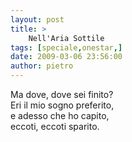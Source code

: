 ```yaml
---
layout: post
title: >
    Nell'Aria Sottile
tags: [speciale,onestar,]
date: 2009-03-06 23:56:00
author: pietro
---
```

Ma dove, dove sei finito?<br/>Eri il mio sogno preferito,<br/>e adesso che ho capito,<br/>eccoti, eccoti sparito.
